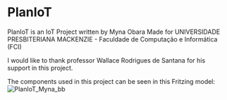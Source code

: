 # PlanIoT
PlanIoT is an IoT Project written by Myna Obara
Made for UNIVERSIDADE PRESBITERIANA MACKENZIE - Faculdade de Computação e Informática (FCI)

I would like to thank professor Wallace Rodrigues de Santana for his support in this project.

The components used in this project can be seen in this Fritzing model:
![PlanIoT_Myna_bb](https://user-images.githubusercontent.com/26822745/169669718-bad9fbea-d507-4554-b044-3bce204752d7.png)
